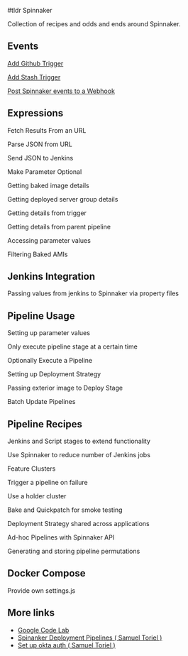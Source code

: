 #tldr Spinnaker

Collection of recipes and odds and ends around Spinnaker.

## Events

[Add Github Trigger](events/github.md)

[Add Stash Trigger](events/stash.md)

[Post Spinnaker events to a Webhook](events/webhook.md)

## Expressions

Fetch Results From an URL

Parse JSON from URL

Send JSON to Jenkins

Make Parameter Optional

Getting baked image details

Getting deployed server group details

Getting details from trigger

Getting details from parent pipeline

Accessing parameter values

Filtering Baked AMIs

## Jenkins Integration

Passing values from jenkins to Spinnaker via property files

## Pipeline Usage

Setting up parameter values

Only execute pipeline stage at a certain time

Optionally Execute a Pipeline

Setting up Deployment Strategy

Passing exterior image to Deploy Stage 

Batch Update Pipelines

## Pipeline Recipes

Jenkins and Script stages to extend functionality

Use Spinnaker to reduce number of Jenkins jobs

Feature Clusters

Trigger a pipeline on failure

Use a holder cluster

Bake and Quickpatch for smoke testing

Deployment Strategy shared across applications

Ad-hoc Pipelines with Spinnaker API

Generating and storing pipeline permutations

## Docker Compose

Provide own settings.js

## More links

* [Google Code Lab](http://spinnaker.io/documentation/source-to-prod-codelab.html)
* [Spinanker Deployment Pipelines ( Samuel Toriel )](http://riltsken.github.io/devops/infrastructure/deploymenttools/2016/02/08/spinnaker-deployment-pipelines.html)
* [Set up okta auth ( Samuel Toriel )](http://riltsken.github.io/devops/infrastructure/deploymenttools/2015/12/08/setup-okta-saml-with-spinnaker.html)
